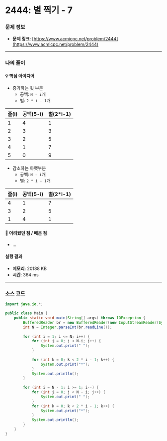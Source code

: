 # 2444: 별 찍기 - 7

### 문제 정보
- **문제 링크**: [https://www.acmicpc.net/problem/2444](https://www.acmicpc.net/problem/2444)

---

### 나의 풀이

#### 💡 핵심 아이디어
- 증가하는 윗 부분
  - 공백: `N - i`개
  - 별: `2 * i - 1`개

| 줄(i) | 공백(5-i) | 별(2*i-1) |
| --- | --- | --- |
| 1 | 4 | 1 |
| 2 | 3 | 3 |
| 3 | 2 | 5 |
| 4 | 1 | 7 |
| 5 | 0 | 9 |

- 감소하는 아랫부분
  - 공백: `N - i`개
  - 별: `2 * i - 1`개

| 줄(i) | 공백(5-i) | 별(2*i-1) |
| --- | --- | --- |
| 4 | 1 | 7 |
| 3 | 2 | 5 |
| 1 | 4 | 1 |

#### 🤔 어려웠던 점 / 배운 점
- ...

####  실행 결과
- **메모리**: 20188 KB
- **시간**: 364 ms

---

### 소스 코드
```java
import java.io.*;

public class Main {
    public static void main(String[] args) throws IOException {
        BufferedReader br = new BufferedReader(new InputStreamReader(System.in));
        int N = Integer.parseInt(br.readLine());
        
        for (int i = 1; i <= N; i++) {
            for (int j = 0; j < N-i; j++) {
                System.out.print(" ");
            }
            
            for (int k = 0; k < 2 * i - 1; k++) {
                System.out.print("*");
            }
            System.out.println();
        }
        
        for (int i = N - 1; i >= 1; i--) {
            for (int j = 0; j < N - i; j++) {
                System.out.print(" ");
            }
            for (int k = 0; k < 2 * i - 1; k++) {
                System.out.print("*");
            }
            System.out.println();
        }
    }
}
```